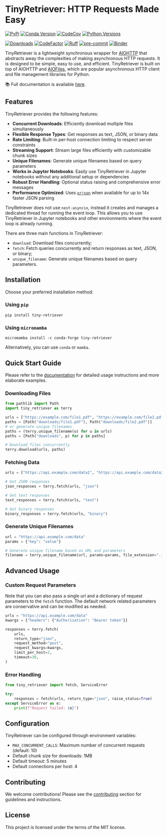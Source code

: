 # TinyRetriever: HTTP Requests Made Easy

[![PyPi](https://img.shields.io/pypi/v/tiny-retriever.svg)](https://pypi.python.org/pypi/tiny-retriever)
[![Conda Version](https://img.shields.io/conda/vn/conda-forge/tiny-retriever.svg)](https://anaconda.org/conda-forge/tiny-retriever)
[![CodeCov](https://codecov.io/gh/cheginit/tiny-retriever/branch/main/graph/badge.svg)](https://codecov.io/gh/cheginit/tiny-retriever)
[![Python Versions](https://img.shields.io/pypi/pyversions/tiny-retriever.svg)](https://pypi.python.org/pypi/tiny-retriever)

[![Downloads](https://static.pepy.tech/badge/tiny-retriever)](https://pepy.tech/project/tiny-retriever)
[![CodeFactor](https://www.codefactor.io/repository/github/cheginit/tiny-retriever/badge)](https://www.codefactor.io/repository/github/cheginit/tiny-retriever)
[![Ruff](https://img.shields.io/endpoint?url=https://raw.githubusercontent.com/astral-sh/ruff/main/assets/badge/v2.json)](https://github.com/astral-sh/ruff)
[![pre-commit](https://img.shields.io/badge/pre--commit-enabled-brightgreen?logo=pre-commit&logoColor=white)](https://github.com/pre-commit/pre-commit)
[![Binder](https://mybinder.org/badge_logo.svg)](https://mybinder.org/v2/gh/cheginit/tiny-retriever/HEAD?labpath=docs%2Fexamples)

TinyRetriever is a lightweight synchronous wrapper for
[AIOHTTP](https://docs.aiohttp.org/en/stable/) that abstracts away the complexities of
making asynchronous HTTP requests. It is designed to be simple, easy to use, and
efficient. TinyRetriever is built on top of AIOHTTP and
[AIOFiles](https://github.com/Tinche/aiofiles), which are popular asynchronous HTTP
client and file management libraries for Python.

📚 Full documentation is available [here](https://tiny-retriever.readthedocs.io).

## Features

TinyRetriever provides the following features:

- **Concurrent Downloads**: Efficiently download multiple files simultaneously
- **Flexible Response Types**: Get responses as text, JSON, or binary data
- **Rate Limiting**: Built-in per-host connection limiting to respect server constraints
- **Streaming Support**: Stream large files efficiently with customizable chunk sizes
- **Unique Filenames**: Generate unique filenames based on query parameters
- **Works in Jupyter Notebooks**: Easily use TinyRetriever in Jupyter notebooks without
    any additional setup or dependencies
- **Robust Error Handling**: Optional status raising and comprehensive error messages
- **Performance Optimized**: Uses [`orjson`](https://github.com/ijl/orjson) when
    available for up to 14x faster JSON parsing

TinyRetriever does not use `nest-asyncio`, instead it creates and manages a dedicated
thread for running the event loop. This allows you to use TinyRetriever in Jupyter
notebooks and other environments where the event loop is already running.

There are three main functions in TinyRetriever:

- `download`: Download files concurrently;
- `fetch`: Fetch queries concurrently and return responses as text, JSON, or binary;
- `unique_filename`: Generate unique filenames based on query parameters.

## Installation

Choose your preferred installation method:

### Using `pip`

```console
pip install tiny-retriever
```

### Using `micromamba`

```console
micromamba install -c conda-forge tiny-retriever
```

Alternatively, you can use `conda` or `mamba`.

## Quick Start Guide

Please refer to the [documentation](https://tiny-retriever.readthedocs.io) for detailed
usage instructions and more elaborate examples.

### Downloading Files

```python
from pathlib import Path
import tiny_retriever as terry

urls = ["https://example.com/file1.pdf", "https://example.com/file2.pdf"]
paths = [Path("downloads/file1.pdf"), Path("downloads/file2.pdf")]
# or generate unique filenames
paths = (terry.unique_filename(u) for u in urls)
paths = [Path("downloads", p) for p in paths]

# Download files concurrently
terry.download(urls, paths)
```

### Fetching Data

```python
urls = ["https://api.example.com/data1", "https://api.example.com/data2"]

# Get JSON responses
json_responses = terry.fetch(urls, "json")

# Get text responses
text_responses = terry.fetch(urls, "text")

# Get binary responses
binary_responses = terry.fetch(urls, "binary")
```

### Generate Unique Filenames

```python
url = "https://api.example.com/data"
params = {"key": "value"}

# Generate unique filename based on URL and parameters
filename = terry.unique_filename(url, params=params, file_extension=".json")
```

## Advanced Usage

### Custom Request Parameters

Note that you can also pass a single url and a dictionary of request parameters to the
`fetch` function. The default network related parameters are conservative and can be
modified as needed.

```python
urls = "https://api.example.com/data"
kwargs = {"headers": {"Authorization": "Bearer token"}}

responses = terry.fetch(
    urls,
    return_type="json",
    request_method="post",
    request_kwargs=kwargs,
    limit_per_host=2,
    timeout=30,
)
```

### Error Handling

```python
from tiny_retriever import fetch, ServiceError

try:
    responses = fetch(urls, return_type="json", raise_status=True)
except ServiceError as e:
    print(f"Request failed: {e}")
```

## Configuration

TinyRetriever can be configured through environment variables:

- `MAX_CONCURRENT_CALLS`: Maximum number of concurrent requests (default: 10)
- Default chunk size for downloads: 1MB
- Default timeout: 5 minutes
- Default connections per host: 4

## Contributing

We welcome contributions! Please see the
[contributing](https://tiny-retriever.readthedocs.io/en/latest/CONTRIBUTING/) section
for guidelines and instructions.

## License

This project is licensed under the terms of the MIT license.
